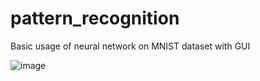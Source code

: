 # pattern_recognition
Basic usage of neural network on MNIST dataset with GUI

![image](https://user-images.githubusercontent.com/14128194/35070875-de8d8232-fbef-11e7-9a30-2e23b77799ed.png)
